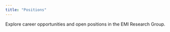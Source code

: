```yaml
---
title: "Positions"
---
```


Explore career opportunities and open positions in the EMI Research Group.
